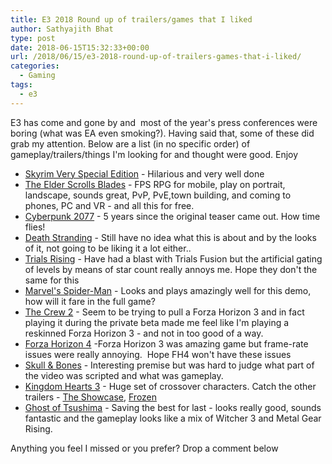 ```yaml
---
title: E3 2018 Round up of trailers/games that I liked
author: Sathyajith Bhat
type: post
date: 2018-06-15T15:32:33+00:00
url: /2018/06/15/e3-2018-round-up-of-trailers-games-that-i-liked/
categories:
  - Gaming
tags:
  - e3
---
```

E3 has come and gone by and  most of the year's press conferences were boring (what was EA even smoking?). Having said that, some of these did grab my attention. Below are a list (in no specific order) of gameplay/trailers/things I'm looking for and thought were good. Enjoy



  * <a href="https://www.youtube.com/watch?v=FnEW6dX_BmU" target="_blank" rel="noopener">Skyrim Very Special Edition</a> - Hilarious and very well done
  * <a href="https://www.youtube.com/watch?v=E9gGPR6wOQo" target="_blank" rel="noopener">The Elder Scrolls Blades</a> - FPS RPG for mobile, play on portrait, landscape, sounds great, PvP, PvE,town building, and coming to phones, PC and VR - and all this for free.
  * <a href="https://www.youtube.com/watch?v=8X2kIfS6fb8" target="_blank" rel="noopener">Cyberpunk 2077</a> - 5 years since the original teaser came out. How time flies!
  * <a href="https://www.youtube.com/watch?v=rP3UngLFou4" target="_blank" rel="noopener">Death Stranding</a> - Still have no idea what this is about and by the looks of it, not going to be liking it a lot either..
  * <a href="https://www.youtube.com/watch?v=Su6Ax0-Hvrk" target="_blank" rel="noopener">Trials Rising</a> - Have had a blast with Trials Fusion but the artificial gating of levels by means of star count really annoys me. Hope they don't the same for this
  * <a href="https://www.youtube.com/watch?v=X3ricWI0KHE" target="_blank" rel="noopener">Marvel's Spider-Man</a> - Looks and plays amazingly well for this demo, how will it fare in the full game?
  * <a href="https://www.youtube.com/watch?v=lOlftALp74g" target="_blank" rel="noopener">The Crew 2</a> - Seem to be trying to pull a Forza Horizon 3 and in fact playing it during the private beta made me feel like I'm playing a reskinned Forza Horizon 3 - and not in too good of a way.
  * <a href="https://www.youtube.com/watch?v=dGl00hItvbw" target="_blank" rel="noopener">Forza Horizon 4</a> -Forza Horizon 3 was amazing game but frame-rate issues were really annoying.  Hope FH4 won't have these issues
  * <a href="https://www.youtube.com/watch?v=TSqGEwYUzfI" target="_blank" rel="noopener">Skull & Bones</a> - Interesting premise but was hard to judge what part of the video was scripted and what was gameplay.
  * <a href="https://www.youtube.com/watch?v=fn5WNxy-Wcw" target="_blank" rel="noopener">Kingdom Hearts 3</a> - Huge set of crossover characters. Catch the other trailers - <a href="https://www.youtube.com/watch?v=GWlKEM3m2EE" target="_blank" rel="noopener">The Showcase</a>, <a href="https://www.youtube.com/watch?v=gPtU_-N6dMg" target="_blank" rel="noopener">Frozen</a>
  * <a href="https://www.youtube.com/watch?v=kSAvzeopPC8" target="_blank" rel="noopener">Ghost of Tsushima</a> - Saving the best for last - looks really good, sounds fantastic and the gameplay looks like a mix of Witcher 3 and Metal Gear Rising.

Anything you feel I missed or you prefer? Drop a comment below
